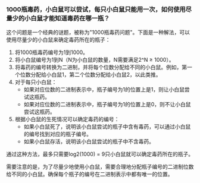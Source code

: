 
### 1000瓶毒药，小白鼠可以尝试，每只小白鼠只能用一次，如何使用尽量少的小白鼠才能知道毒药在哪一瓶？

这个问题是一个经典的谜题，被称为"1000瓶毒药问题"。下面是一种解法，可以使用尽量少的小白鼠来确定毒药所在的瓶子：

1.  将1000瓶毒药编号为1到1000。
2.  将小白鼠编号为1到N（N为小白鼠的数量，N需要满足2^N ≥ 1000）。
3.  将毒药的编号转换为二进制，并将每个位数分配给不同的小白鼠。例如，第一个位数分配给小白鼠1，第二个位数分配给小白鼠2，以此类推。
4.  对于每只小白鼠：
    -   如果对应位数的二进制表示中，瓶子编号为1的位置上是1，则让小白鼠尝试这瓶药。
    -   如果对应位数的二进制表示中，瓶子编号为1的位置上是0，则不让小白鼠尝试这瓶药。
5.  根据小白鼠的生死情况可以确定毒药的编号：
    -   如果小白鼠死了，说明该小白鼠尝试的瓶子中含有毒药，可以通过小白鼠的编号找到对应的瓶子编号。
    -   如果小白鼠存活，说明该小白鼠尝试的瓶子中不含毒药。

通过这种方法，最多只需要log2(1000) = 9只小白鼠就可以确定毒药所在的瓶子。

需要注意的是，为了尽量少地使用小白鼠，需要合理地分配瓶子编号的二进制位数给不同的小白鼠。确保每个瓶子的编号在二进制表示中都有唯一的位置。
